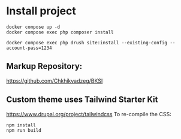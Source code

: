 # Install project
```
docker compose up -d
docker compose exec php composer install
```
```
docker compose exec php drush site:install --existing-config --account-pass=1234
```
## Markup Repository: 
https://github.com/Chkhikvadzeg/BKSI

## Custom theme uses Tailwind Starter Kit
https://www.drupal.org/project/tailwindcss
To re-compile the CSS:
```
npm install
npm run build
```
